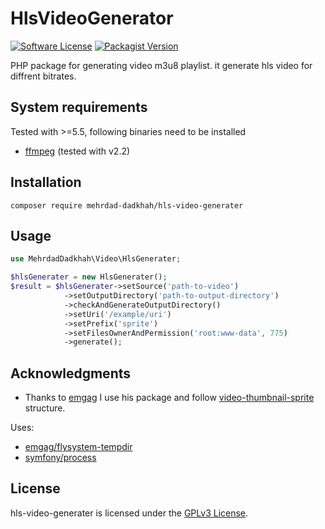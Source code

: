 # HlsVideoGenerator

[![Software License](https://img.shields.io/badge/license-GPL-brightgreen.svg?style=flat-square)](LICENSE)
[![Packagist Version](https://img.shields.io/packagist/v/Mehrdad-Dadkhah/hls-video-generater.svg?style=flat-square)](https://packagist.org/packages/Mehrdad-Dadkhah/HlsVideoGenerater)

PHP package for generating video m3u8 playlist. it generate hls video for diffrent bitrates.

## System requirements

Tested with >=5.5, following binaries need to be installed

* [ffmpeg](http://www.ffmpeg.org/download.html) (tested with v2.2)

## Installation

```
composer require mehrdad-dadkhah/hls-video-generater
```

## Usage

```PHP
use MehrdadDadkhah\Video\HlsGenerater;

$hlsGenerater = new HlsGenerater();
$result = $hlsGenerater->setSource('path-to-video')
            ->setOutputDirectory('path-to-output-directory')
            ->checkAndGenerateOutputDirectory()
            ->setUri('/example/uri')
            ->setPrefix('sprite')
            ->setFilesOwnerAndPermission('root:www-data', 775)
            ->generate();
```

## Acknowledgments

* Thanks to [emgag](https://github.com/emgag) I use his package and follow [video-thumbnail-sprite](https://github.com/emgag/video-thumbnail-sprite) structure.

Uses:

* [emgag/flysystem-tempdir](https://github.com/emgag/flysystem-tempdir)
* [symfony/process](https://github.com/symfony/Process)

## License

hls-video-generater is licensed under the [GPLv3 License](http://opensource.org/licenses/GPL).
